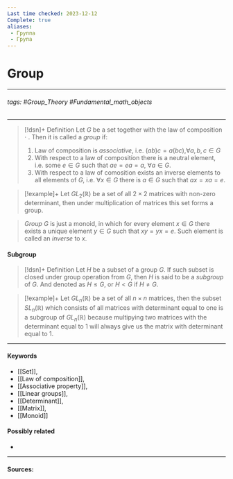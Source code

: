 ```yaml
---
Last time checked: 2023-12-12
Complete: true
aliases:
 - Группа
 - Група
---
```

# Group
***
###### tags: #Group_Theory #Fundamental_math_objects 
***
>[!dsn]+ Definition
>Let $G$ be a set together with the law of composition $\cdot$ . Then it is called a *group* if:
>1. Law of composition is *associative*, i.e. $(ab)c=a(bc)$,$\forall a,b,c\in G$
>2. With respect to a law of composition there is a neutral element, i.e. some $e\in G$ such that $ae=ea=a$, $\forall a\in G$.
>3. With respect to a law of comosition exists an inverse elements to all elements of $G$, i.e. $\forall x\in G$ there is $a\in G$ such that $ax=xa=e$.

>[!example]+
>Let $GL_{2}(\mathbb{R})$ be a set of all $2\times2$ matrices with non-zero determinant, then under multiplication of matrices this set forms a group.

>*Group* $G$ is just a monoid, in which for every element $x\in G$ there exists a unique element $y\in G$ such that $xy=yx=e$. Such element is called an *inverse* to $x$.

#### Subgroup
>[!dsn]+ Definition
>Let $H$ be a subset of a group $G$. If such subset is closed under group operation from $G$, then $H$ is said to be a *subgroup* of $G$. And denoted as $H\leqslant G$, or $H<G$ if $H\ne G$. 

>[!example]+
>Let $GL_{n}(\mathbb{R})$ be a set of all $n\times n$ matrices, then the subset $SL_{n}(\mathbb{R})$ which consists of all matrices with determinant equal to one is a subgroup of $GL_{n}(\mathbb{R})$ because multipying two matrices with the determinant equal to $1$ will always give us the matrix with determinant equal to $1$.
***
#### Keywords
- [[Set]],
- [[Law of composition]],
- [[Associative property]],
- [[Linear groups]],
- [[Determinant]],
- [[Matrix]],
- [[Monoid]]
#### Possibly related
- 
***
#### Sources: